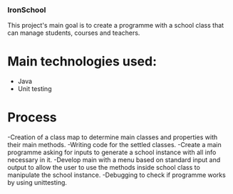 ### IronSchool 
This project's main goal is to create a programme with a school class that can manage students, courses and teachers.

# Main technologies used:
- Java
- Unit testing

# Process

-Creation of a class map to determine main classes and properties with their main methods.
-Writing code for the settled classes.
-Create a main programme asking for inputs to generate a school instance with all info necessary in it.
-Develop main with a menu based on standard input and output to allow the user to use the methods inside school class to manipulate the school instance.
-Debugging to check if programme works by using unittesting.

